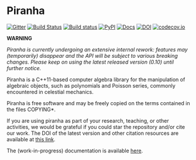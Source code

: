# Piranha
[![Gitter](https://img.shields.io/gitter/room/nwjs/nw.js.svg)](https://gitter.im/bluescarni/piranha)
[![Build Status](https://travis-ci.org/bluescarni/piranha.svg?branch=master)](https://travis-ci.org/bluescarni/piranha)
[![Build status](https://ci.appveyor.com/api/projects/status/27ssomrhwjsy2hda/branch/master?svg=true)](https://ci.appveyor.com/project/bluescarni/piranha/branch/master)
[![PyPI](https://img.shields.io/pypi/v/pyranha.svg)](https://pypi.python.org/pypi/pyranha)
[![Docs](https://media.readthedocs.org/static/projects/badges/passing.svg)](http://bluescarni.github.io/piranha/sphinx/)
[![DOI](https://zenodo.org/badge/DOI/10.5281/zenodo.246239.svg)](https://doi.org/10.5281/zenodo.246239)
[![codecov.io](https://codecov.io/github/bluescarni/piranha/coverage.svg?branch=master)](https://codecov.io/github/bluescarni/piranha?branch=master)

**WARNING**

*Piranha is currently undergoing an extensive internal rework: features may (temporarily) disappear
and the API will be subject to various breaking changes. Please keep on using the latest released version (0.10)
until further notice.*

Piranha is a C++11-based computer algebra library for the manipulation of
algebraic objects, such as polynomials and Poisson series, commonly encountered
in celestial mechanics.

Piranha is free software and may be freely copied on the terms contained in the
files COPYING*.

If you are using piranha as part of your research, teaching, or other activities, we would be grateful if you could star
the repository and/or cite our work. The DOI of the latest version and other citation resources are available
at [this link](https://doi.org/10.5281/zenodo.594860).

The (work-in-progress) documentation is available [here](http://bluescarni.github.io/piranha/sphinx/).
